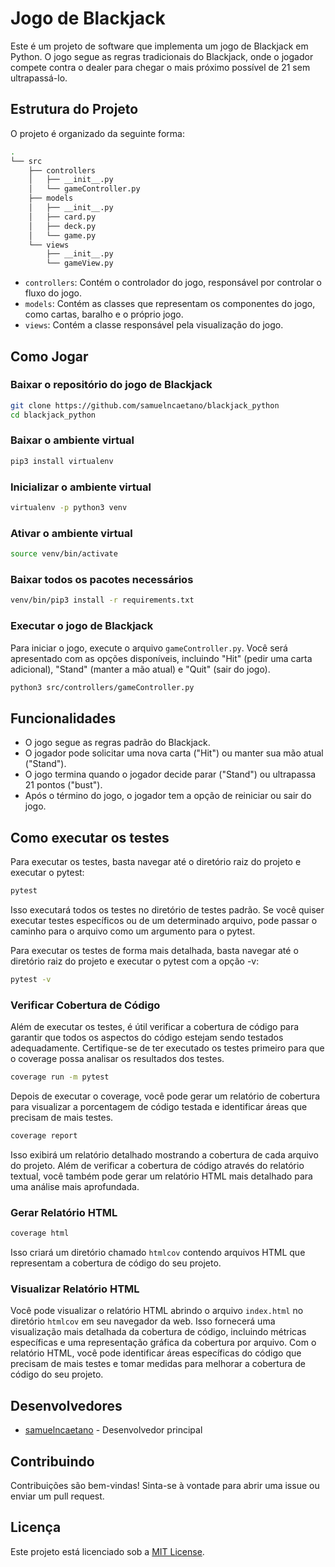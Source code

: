# Jogo de Blackjack

Este é um projeto de software que implementa um jogo de Blackjack em Python. O jogo segue as regras tradicionais do Blackjack, onde o jogador compete contra o dealer para chegar o mais próximo possível de 21 sem ultrapassá-lo.

## Estrutura do Projeto

O projeto é organizado da seguinte forma:

``` bash
.
└── src
    ├── controllers
    │   ├── __init__.py
    │   └── gameController.py
    ├── models
    │   ├── __init__.py
    │   ├── card.py
    │   ├── deck.py
    │   └── game.py
    └── views
        ├── __init__.py
        └── gameView.py
```

- `controllers`: Contém o controlador do jogo, responsável por controlar o fluxo do jogo.
- `models`: Contém as classes que representam os componentes do jogo, como cartas, baralho e o próprio jogo.
- `views`: Contém a classe responsável pela visualização do jogo.

## Como Jogar

### Baixar o repositório do jogo de Blackjack

``` bash
git clone https://github.com/samuelncaetano/blackjack_python
cd blackjack_python
```

### Baixar o ambiente virtual

``` bash
pip3 install virtualenv
```

### Inicializar o ambiente virtual

``` bash
virtualenv -p python3 venv
```

### Ativar o ambiente virtual

``` bash
source venv/bin/activate
```

### Baixar todos os pacotes necessários

``` bash
venv/bin/pip3 install -r requirements.txt
```

### Executar o jogo de Blackjack

Para iniciar o jogo, execute o arquivo `gameController.py`. Você será apresentado com as opções disponíveis, incluindo "Hit" (pedir uma carta adicional), "Stand" (manter a mão atual) e "Quit" (sair do jogo).

``` bash
python3 src/controllers/gameController.py
```

## Funcionalidades

- O jogo segue as regras padrão do Blackjack.
- O jogador pode solicitar uma nova carta ("Hit") ou manter sua mão atual ("Stand").
- O jogo termina quando o jogador decide parar ("Stand") ou ultrapassa 21 pontos ("bust").
- Após o término do jogo, o jogador tem a opção de reiniciar ou sair do jogo.

## Como executar os testes

Para executar os testes, basta navegar até o diretório raiz do projeto e executar o pytest:

``` bash
pytest
```

Isso executará todos os testes no diretório de testes padrão. Se você quiser executar testes específicos ou de um determinado arquivo, pode passar o caminho para o arquivo como um argumento para o pytest.

Para executar os testes de forma mais detalhada, basta navegar até o diretório raiz do projeto e executar o pytest com a opção -v:

``` bash
pytest -v
```

### Verificar Cobertura de Código

Além de executar os testes, é útil verificar a cobertura de código para garantir que todos os aspectos do código estejam sendo testados adequadamente. Certifique-se de ter executado os testes primeiro para que o coverage possa analisar os resultados dos testes.

``` bash
coverage run -m pytest
```

Depois de executar o coverage, você pode gerar um relatório de cobertura para visualizar a porcentagem de código testada e identificar áreas que precisam de mais testes.

``` bash
coverage report
```

Isso exibirá um relatório detalhado mostrando a cobertura de cada arquivo do projeto. Além de verificar a cobertura de código através do relatório textual, você também pode gerar um relatório HTML mais detalhado para uma análise mais aprofundada.

### Gerar Relatório HTML

``` bash
coverage html
```

Isso criará um diretório chamado `htmlcov` contendo arquivos HTML que representam a cobertura de código do seu projeto.

### Visualizar Relatório HTML

Você pode visualizar o relatório HTML abrindo o arquivo `index.html` no diretório `htmlcov` em seu navegador da web. Isso fornecerá uma visualização mais detalhada da cobertura de código, incluindo métricas específicas e uma representação gráfica da cobertura por arquivo. Com o relatório HTML, você pode identificar áreas específicas do código que precisam de mais testes e tomar medidas para melhorar a cobertura de código do seu projeto.

## Desenvolvedores

- [samuelncaetano](https://github.com/samuelncaetano) - Desenvolvedor principal

## Contribuindo

Contribuições são bem-vindas! Sinta-se à vontade para abrir uma issue ou enviar um pull request.

## Licença

Este projeto está licenciado sob a [MIT License](https://opensource.org/licenses/MIT).
